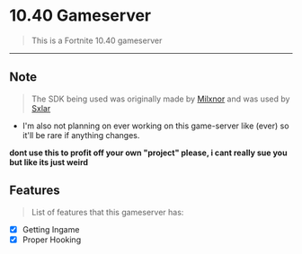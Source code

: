 # 10.40 Gameserver
> This is a Fortnite 10.40 gameserver

---

## Note
> The SDK being used was originally made by [Milxnor](https://github.com/Milxnor) and was used by [Sxlar](https://github.com/Therealsxlar)
- I'm also not planning on ever working on this game-server like (ever) so it'll be rare if anything changes.

**dont use this to profit off your own "project" please, i cant really sue you but like its just weird**


## Features
> List of features that this gameserver has:
- [X] Getting Ingame
- [X] Proper Hooking
